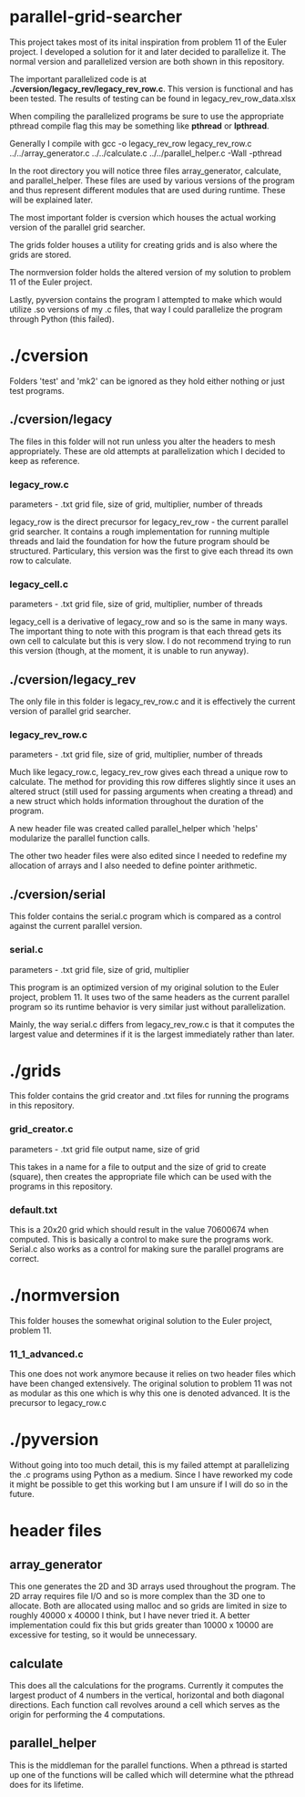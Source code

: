 # parallel-grid-searcher

This project takes most of its inital inspiration from problem 11 of the Euler project.
I developed a solution for it and later decided to parallelize it. The normal version and parallelized version are both shown in this repository.

The important parallelized code is at **./cversion/legacy_rev/legacy_rev_row.c**.
This version is functional and has been tested. The results of testing can be found in legacy_rev_row_data.xlsx

When compiling the parallelized programs be sure to use the appropriate pthread compile flag this may be something like **pthread** or **lpthread**.

Generally I compile with gcc -o legacy_rev_row legacy_rev_row.c ../../array_generator.c ../../calculate.c ../../parallel_helper.c -Wall -pthread

In the root directory you will notice three files array_generator, calculate, and parallel_helper. These files are used by various versions of the program and thus represent different modules that are used during runtime. These will be explained later.

The most important folder is cversion which houses the actual working version of the parallel grid searcher.

The grids folder houses a utility for creating grids and is also where the grids are stored.

The normversion folder holds the altered version of my solution to problem 11 of the Euler project.

Lastly, pyversion contains the program I attempted to make which would utilize .so versions of my .c files, that way I could parallelize the program through Python (this failed).

# ./cversion

Folders 'test' and 'mk2' can be ignored as they hold either nothing or just test programs.

## ./cversion/legacy

The files in this folder will not run unless you alter the headers to mesh appropriately. These are old attempts at parallelization which I decided to keep as reference.

### legacy_row.c
parameters - .txt grid file, size of grid, multiplier, number of threads

legacy_row is the direct precursor for legacy_rev_row - the current parallel grid searcher. It contains a rough implementation for running multiple threads and laid the foundation for how the future program should be structured. Particulary, this version was the first to give each thread its own row to calculate.

### legacy_cell.c
parameters - .txt grid file, size of grid, multiplier, number of threads

legacy_cell is a derivative of legacy_row and so is the same in many ways. The important thing to note with this program is that each thread gets its own cell to calculate but this is very slow. I do not recommend trying to run this version (though, at the moment, it is unable to run anyway).

## ./cversion/legacy_rev

The only file in this folder is legacy_rev_row.c and it is effectively the current version of parallel grid searcher.

### legacy_rev_row.c
parameters - .txt grid file, size of grid, multiplier, number of threads

Much like legacy_row.c, legacy_rev_row gives each thread a unique row to calculate. The method for providing this row differes slightly since it uses an altered struct (still used for passing arguments when creating a thread) and a new struct which holds information throughout the duration of the program.

A new header file was created called parallel_helper which 'helps' modularize the parallel function calls.

The other two header files were also edited since I needed to redefine my allocation of arrays and I also needed to define pointer arithmetic.

## ./cversion/serial

This folder contains the serial.c program which is compared as a control against the current parallel version.

### serial.c
parameters - .txt grid file, size of grid, multiplier

This program is an optimized version of my original solution to the Euler project, problem 11. It uses two of the same headers as the current parallel program so its runtime behavior is very similar just without parallelization.

Mainly, the way serial.c differs from legacy_rev_row.c is that it computes the largest value and determines if it is the largest immediately rather than later.

# ./grids

This folder contains the grid creator and .txt files for running the programs in this repository.

### grid_creator.c
parameters - .txt grid file output name, size of grid

This takes in a name for a file to output and the size of grid to create (square), then creates the appropriate file which can be used with the programs in this repository.

### default.txt

This is a 20x20 grid which should result in the value 70600674 when computed. This is basically a control to make sure the programs work. Serial.c also works as a control for making sure the parallel programs are correct.

# ./normversion

This folder houses the somewhat original solution to the Euler project, problem 11.

### 11_1_advanced.c

This one does not work anymore because it relies on two header files which have been changed extensively. The original solution to problem 11 was not as modular as this one which is why this one is denoted advanced. It is the precursor to legacy_row.c

# ./pyversion

Without going into too much detail, this is my failed attempt at parallelizing the .c programs using Python as a medium. Since I have reworked my code it might be possible to get this working but I am unsure if I will do so in the future.

# header files

## array_generator

This one generates the 2D and 3D arrays used throughout the program. The 2D array requires file I/O and so is more complex than the 3D one to allocate. Both are allocated using malloc and so grids are limited in size to roughly 40000 x 40000 I think, but I have never tried it. A better implementation could fix this but grids greater than 10000 x 10000 are excessive for testing, so it would be unnecessary.

## calculate

This does all the calculations for the programs. Currently it computes the largest product of 4 numbers in the vertical, horizontal and both diagonal directions. Each function call revolves around a cell which serves as the origin for performing the 4 computations.

## parallel_helper

This is the middleman for the parallel functions. When a pthread is started up one of the functions will be called which will determine what the pthread does for its lifetime.
